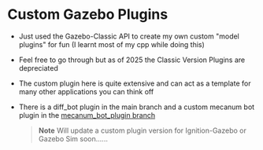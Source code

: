 # Custom Gazebo Plugins
- Just used the Gazebo-Classic API to create my own custom "model plugins" for fun (I learnt most of my cpp while doing this)
- Feel free to go through but as of 2025 the Classic Version Plugins are depreciated
- The custom plugin here is quite extensive and can act as a template for many other applications you can think off
- There is a diff_bot plugin in the main branch and a custom mecanum bot plugin in the [mecanum_bot_plugin branch]()

  > **Note** Will update a custom plugin version for Ignition-Gazebo or Gazebo Sim soon......

